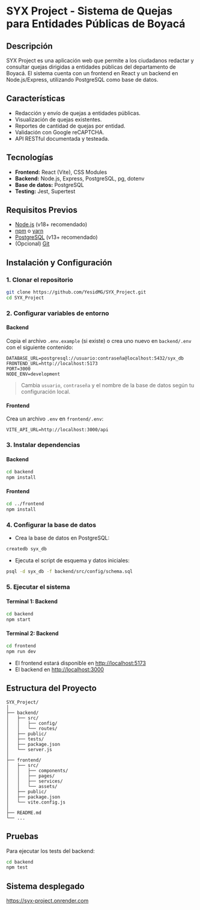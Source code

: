 # SYX Project - Sistema de Quejas para Entidades Públicas de Boyacá

## Descripción

SYX Project es una aplicación web que permite a los ciudadanos redactar y consultar quejas dirigidas a entidades públicas del departamento de Boyacá. El sistema cuenta con un frontend en React y un backend en Node.js/Express, utilizando PostgreSQL como base de datos.

## Características

- Redacción y envío de quejas a entidades públicas.
- Visualización de quejas existentes.
- Reportes de cantidad de quejas por entidad.
- Validación con Google reCAPTCHA.
- API RESTful documentada y testeada.

## Tecnologías

- **Frontend:** React (Vite), CSS Modules
- **Backend:** Node.js, Express, PostgreSQL, pg, dotenv
- **Base de datos:** PostgreSQL
- **Testing:** Jest, Supertest

## Requisitos Previos

- [Node.js](https://nodejs.org/) (v18+ recomendado)
- [npm](https://www.npmjs.com/) o [yarn](https://yarnpkg.com/)
- [PostgreSQL](https://www.postgresql.org/) (v13+ recomendado)
- (Opcional) [Git](https://git-scm.com/)

## Instalación y Configuración

### 1. Clonar el repositorio

```sh
git clone https://github.com/YesidMG/SYX_Project.git
cd SYX_Project
```

### 2. Configurar variables de entorno

#### Backend

Copia el archivo `.env.example` (si existe) o crea uno nuevo en `backend/.env` con el siguiente contenido:

```
DATABASE_URL=postgresql://usuario:contraseña@localhost:5432/syx_db
FRONTEND_URL=http://localhost:5173
PORT=3000
NODE_ENV=development
```

> Cambia `usuario`, `contraseña` y el nombre de la base de datos según tu configuración local.

#### Frontend

Crea un archivo `.env` en `frontend/.env`:

```
VITE_API_URL=http://localhost:3000/api
```

### 3. Instalar dependencias

#### Backend

```sh
cd backend
npm install
```

#### Frontend

```sh
cd ../frontend
npm install
```

### 4. Configurar la base de datos

- Crea la base de datos en PostgreSQL:

```sh
createdb syx_db
```

- Ejecuta el script de esquema y datos iniciales:

```sh
psql -d syx_db -f backend/src/config/schema.sql
```

### 5. Ejecutar el sistema

#### Terminal 1: Backend

```sh
cd backend
npm start
```

#### Terminal 2: Backend

```sh
cd frontend
npm run dev
```

- El frontend estará disponible en [http://localhost:5173](http://localhost:5173)
- El backend en [http://localhost:3000](http://localhost:3000)

## Estructura del Proyecto

```
SYX_Project/
│
├── backend/
│   ├── src/
│   │   ├── config/
│   │   └── routes/
│   ├── public/
│   ├── tests/
│   ├── package.json
│   └── server.js
│
├── frontend/
│   ├── src/
│   │   ├── components/
│   │   ├── pages/
│   │   ├── services/
│   │   └── assets/
│   ├── public/
│   ├── package.json
│   └── vite.config.js
│
├── README.md
└── ...
```

## Pruebas

Para ejecutar los tests del backend:

```sh
cd backend
npm test
```

## Sistema desplegado
https://syx-project.onrender.com


